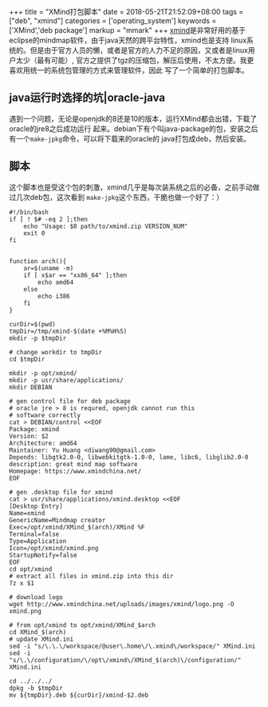 +++
title = "XMind打包脚本"
date = 2018-05-21T21:52:09+08:00
tags = ["deb", "xmind"]
categories = ['operating_system']
keywords = ['XMind','deb package']
markup = "mmark"
+++
[xmind][1]是非常好用的基于eclipse的mindmap软件，由于java天然的跨平台特性，xmind也是支持
linux系统的。但是由于官方人员的懒，或者是官方的人力不足的原因，又或者是linux用户太少（最有可能）,
官方之提供了tgz的压缩包，解压后使用，不太方便。我更喜欢用统一的系统包管理的方式来管理软件，因此
写了一个简单的打包脚本。
<!--more-->
## java运行时选择的坑|oracle-java
遇到一个问题，无论是openjdk的8还是10的版本，运行XMind都会出错，下载了oracle的jre8之后成功运行
起来。debian下有个叫java-package的包，安装之后有一个`make-jpkg`命令，可以将下载来的oracle的
java打包成deb，然后安装。

## 脚本
这个脚本也是受这个包的刺激，xmind几乎是每次装系统之后的必备，之前手动做过几次deb包，这次看到
`make-jpkg`这个东西，干脆也做一个好了：）
```~bash
#!/bin/bash
if [ ! $# -eq 2 ];then
    echo "Usage: $0 path/to/xmind.zip VERSION_NUM"
    exit 0
fi


function arch(){
    ar=$(uname -m)
    if [ x$ar == "xx86_64" ];then
        echo amd64
    else
        echo i386
    fi
}

curDir=$(pwd)
tmpDir=/tmp/xmind-$(date +%M%H%S)
mkdir -p $tmpDir

# change workdir to tmpDir
cd $tmpDir

mkdir -p opt/xmind/
mkdir -p usr/share/applications/
mkdir DEBIAN

# gen control file for deb package
# oracle jre > 8 is requred, openjdk cannot run this
# software correctly
cat > DEBIAN/control <<EOF
Package: xmind
Version: $2
Architecture: amd64
Maintainer: Yu Huang <diwang90@gmail.com>
Depends: libgtk2.0-0, libwebkitgtk-1.0-0, lame, libc6, libglib2.0-0
description: great mind map software
Homepage: https://www.xmindchina.net/
EOF

# gen .desktop file for xmind
cat > usr/share/applications/xmind.desktop <<EOF
[Desktop Entry]
Name=xmind
GenericName=Mindmap creator
Exec=/opt/xmind/XMind_$(arch)/XMind %F
Terminal=false
Type=Application
Icon=/opt/xmind/xmind.png
StartupNotify=false
EOF
cd opt/xmind
# extract all files in xmind.zip into this dir
7z x $1

# download logo
wget http://www.xmindchina.net/uploads/images/xmind/logo.png -O xmind.png

# from opt/xmind to opt/xmind/XMind_$arch
cd XMind_$(arch)
# update XMind.ini
sed -i "s/\.\.\/workspace/@user\.home\/\.xmind\/workspace/" XMind.ini
sed -i "s/\.\/configuration/\/opt\/xmind\/XMind_$(arch)\/configuration/"  XMind.ini

cd ../../../
dpkg -b $tmpDir
mv ${tmpDir}.deb ${curDir}/xmind-$2.deb


```

[1]: http://www.xmindchina.net
